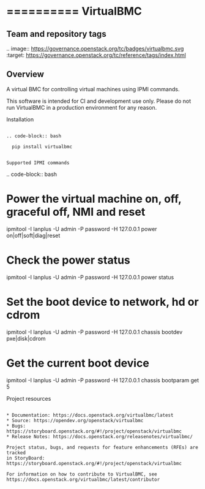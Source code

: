 ==========
VirtualBMC
==========

Team and repository tags
------------------------

.. image:: https://governance.openstack.org/tc/badges/virtualbmc.svg
    :target: https://governance.openstack.org/tc/reference/tags/index.html

Overview
--------

A virtual BMC for controlling virtual machines using IPMI commands.

This software is intended for CI and development use only. Please do not run
VirtualBMC in a production environment for any reason.

Installation
~~~~~~~~~~~~

.. code-block:: bash

  pip install virtualbmc


Supported IPMI commands
~~~~~~~~~~~~~~~~~~~~~~~

.. code-block:: bash

  # Power the virtual machine on, off, graceful off, NMI and reset
  ipmitool -I lanplus -U admin -P password -H 127.0.0.1 power on|off|soft|diag|reset

  # Check the power status
  ipmitool -I lanplus -U admin -P password -H 127.0.0.1 power status

  # Set the boot device to network, hd or cdrom
  ipmitool -I lanplus -U admin -P password -H 127.0.0.1 chassis bootdev pxe|disk|cdrom

  # Get the current boot device
  ipmitool -I lanplus -U admin -P password -H 127.0.0.1 chassis bootparam get 5

Project resources
~~~~~~~~~~~~~~~~~

* Documentation: https://docs.openstack.org/virtualbmc/latest
* Source: https://opendev.org/openstack/virtualbmc
* Bugs: https://storyboard.openstack.org/#!/project/openstack/virtualbmc
* Release Notes: https://docs.openstack.org/releasenotes/virtualbmc/

Project status, bugs, and requests for feature enhancements (RFEs) are tracked
in StoryBoard:
https://storyboard.openstack.org/#!/project/openstack/virtualbmc

For information on how to contribute to VirtualBMC, see
https://docs.openstack.org/virtualbmc/latest/contributor

